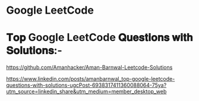 # Google LeetCode

# 𝐓𝐨𝐩 Google LeetCode 𝐐𝐮𝐞𝐬𝐭𝐢𝐨𝐧𝐬 𝐰𝐢𝐭𝐡 𝐒𝐨𝐥𝐮𝐭𝐢𝐨𝐧𝐬:-

https://github.com/Amanhacker/Aman-Barnwal-Leetcode-Solutions

https://www.linkedin.com/posts/amanbarnwal_top-google-leetcode-questions-with-solutions-ugcPost-6938317411360088064-75ya?utm_source=linkedin_share&utm_medium=member_desktop_web
